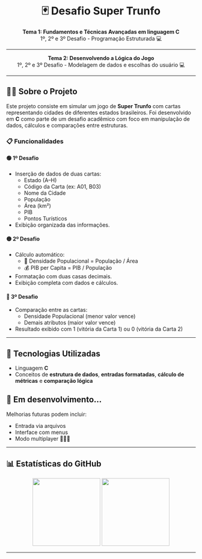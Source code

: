 <h1 align="center">🃏 Desafio Super Trunfo</h1>

<p align="center">
  <b>Tema 1: Fundamentos e Técnicas Avançadas em linguagem C</b><br/>
  1º, 2º e 3º Desafio - Programação Estruturada 💻
</p>

---
<p align="center">
  <b>Tema 2: Desenvolvendo a Lógica do Jogo</b><br/>
  1º, 2º e 3º Desafio - Modelagem de dados e escolhas do usuário 💻
</p>

---

## 👨‍💻 Sobre o Projeto

Este projeto consiste em simular um jogo de **Super Trunfo** com cartas representando cidades de diferentes estados brasileiros. Foi desenvolvido em **C** como parte de um desafio acadêmico com foco em manipulação de dados, cálculos e comparações entre estruturas.

### 📋 Funcionalidades

#### 🟢 1º Desafio
- Inserção de dados de duas cartas:
  - Estado (A–H)
  - Código da Carta (ex: A01, B03)
  - Nome da Cidade
  - População
  - Área (km²)
  - PIB
  - Pontos Turísticos
- Exibição organizada das informações.

#### 🟡 2º Desafio
- Cálculo automático:
  - 🧮 Densidade Populacional = População / Área
  - 💰 PIB per Capita = PIB / População
- Formatação com duas casas decimais.
- Exibição completa com dados e cálculos.

#### 🔴 3º Desafio
- Comparação entre as cartas:
  - Densidade Populacional (menor valor vence)
  - Demais atributos (maior valor vence)
- Resultado exibido com 1 (vitória da Carta 1) ou 0 (vitória da Carta 2)

---

## 🧠 Tecnologias Utilizadas

- Linguagem **C**
- Conceitos de **estrutura de dados**, **entradas formatadas**, **cálculo de métricas** e **comparação lógica**



## 🚀 Em desenvolvimento...

Melhorias futuras podem incluir:
- Entrada via arquivos
- Interface com menus
- Modo multiplayer 🧑‍🤝‍🧑

---

## 📊 Estatísticas do GitHub

<p align="center">
  <img height="180em" src="https://github-readme-stats.vercel.app/api?username=henrykhsa&show_icons=true&theme=tokyonight&count_private=true"/>
  <img height="180em" src="https://github-readme-stats.vercel.app/api/top-langs/?username=henrykhsa&layout=compact&langs_count=7&theme=tokyonight"/>
</p>

---